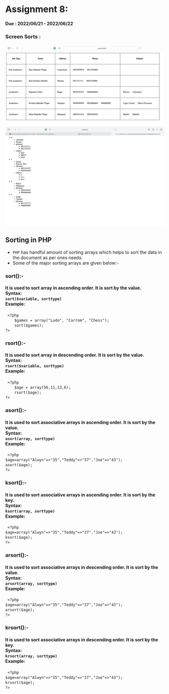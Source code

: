 # Assignment 8:
#### Due : 2022/06/21 - 2022/06/22

### Screen Sorts :
![Screen Sort](./images/TableFormat.png)
![Screen Sort](./images/Tree.png)

## Sorting in PHP
* `PHP` has handful amount of sorting arrays which helps to sort the data in the document as per ones needs.
* Some of the major sorting arrays are given below:-
### sort():-
#### It is used to sort array in ascending order. It is sort by the value. <br> Syntax: <br> `sort($variable, sorttype)`<br> Example: 
``` 
 <?php
    $games = array("Ludo", "Carrom", "Chess");
    sort($games);
?>
```
### rsort():-
#### It is used to sort array in descending order. It is sort by the value. <br> Syntax: <br> `rsort($variable, sorttype)`<br> Example: 
``` 
 <?php
    $age = array(56,11,13,6);
    rsort($age);
?>
```
### asort():-
#### It is used to sort associative arrays in ascending order. It is sort by the value. <br> Syntax: <br> `asort(array, sorttype)`<br> Example: 
``` 
 <?php
$age=array("Alwyn"=>"35","Teddy"=>"37","Joe"=>"43");
asort($age);
?>
```
### ksort():-
#### It is used to sort associative arrays in ascending order. It is sort by the key. <br> Syntax: <br> `ksort(array, sorttype)`<br> Example: 
``` 
 <?php
$age=array("Alwyn"=>"35","Teddy"=>"37","Joe"=>"43");
ksort($age);
?>
```
### arsort():-
#### It is used to sort associative arrays in descending order. It is sort by the value. <br> Syntax: <br> `arsort(array, sorttype)`<br> Example: 
``` 
 <?php
$age=array("Alwyn"=>"35","Teddy"=>"37","Joe"=>"43");
arsort($age);
?>
```
### krsort():-
#### It is used to sort associative arrays in descending order. It is sort by the key. <br> Syntax: <br> `krsort(array, sorttype)`<br> Example: 
``` 
 <?php
$age=array("Alwyn"=>"35","Teddy"=>"37","Joe"=>"43");
krsort($age);
?>
```